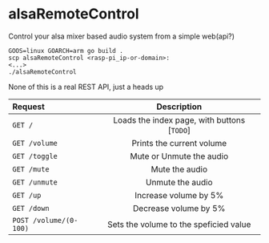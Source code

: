 # alsaRemoteControl
Control your alsa mixer based audio system from a simple web(api?)

```
GOOS=linux GOARCH=arm go build .
scp alsaRemoteControl <rasp-pi_ip-or-domain>:
<...>
./alsaRemoteControl
```

None of this is a real REST API, just a heads up

|Request|Description|
|:-------|:-----------:|
|`GET /` | Loads the index page, with buttons \[`TODO`\] |
|`GET /volume` | Prints the current volume |
|`GET /toggle` | Mute or Unmute the audio |
|`GET /mute`   | Mute the audio |
|`GET /unmute` | Unmute the audio |
|`GET /up`     | Increase volume by 5% |
|`GET /down`   | Decrease volume by 5% |
|`POST /volume/(0-100)` | Sets the volume to the speficied value |